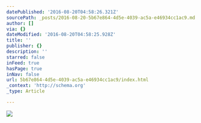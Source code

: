 ```yaml
---
datePublished: '2016-08-20T04:58:26.321Z'
sourcePath: _posts/2016-08-20-5b67e864-4d5e-4039-ac5a-e46934cc1ac9.md
author: []
via: {}
dateModified: '2016-08-20T04:58:25.928Z'
title: ''
publisher: {}
description: ''
starred: false
inFeed: true
hasPage: true
inNav: false
url: 5b67e864-4d5e-4039-ac5a-e46934cc1ac9/index.html
_context: 'http://schema.org'
_type: Article

---
```

![](https://the-grid-user-content.s3-us-west-2.amazonaws.com/66ada2de-aad8-4a0c-bea9-2a3f8ee8eeb2.png)